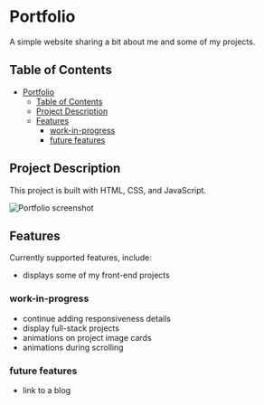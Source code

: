 # Portfolio

A simple website sharing a bit about me and some of my projects.

## Table of Contents

- [Portfolio](#portfolio)
  - [Table of Contents](#table-of-contents)
  - [Project Description](#project-description)
  - [Features](#features)
    - [work-in-progress](#work-in-progress)
    - [future features](#future-features)


## Project Description

This project is built with HTML, CSS, and JavaScript.

![Portfolio screenshot](https://marvinmante.com/assets/portfolio.png)

## Features

Currently supported features, include:
- displays some of my front-end projects

### work-in-progress
- continue adding responsiveness details
- display full-stack projects
- animations on project image cards
- animations during scrolling

### future features
- link to a blog
